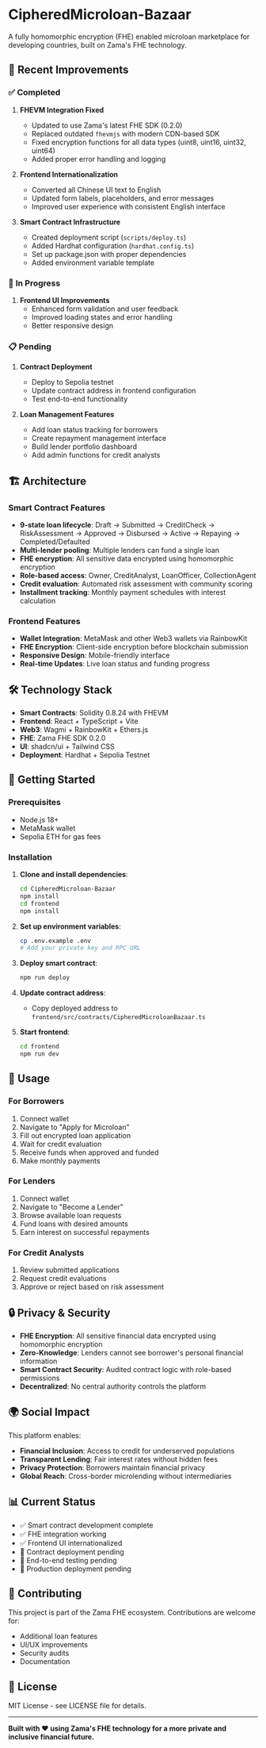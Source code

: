# CipheredMicroloan-Bazaar

A fully homomorphic encryption (FHE) enabled microloan marketplace for developing countries, built on Zama's FHE technology.

## 🚀 **Recent Improvements**

### ✅ **Completed**
1. **FHEVM Integration Fixed**
   - Updated to use Zama's latest FHE SDK (0.2.0)
   - Replaced outdated `fhevmjs` with modern CDN-based SDK
   - Fixed encryption functions for all data types (uint8, uint16, uint32, uint64)
   - Added proper error handling and logging

2. **Frontend Internationalization**
   - Converted all Chinese UI text to English
   - Updated form labels, placeholders, and error messages
   - Improved user experience with consistent English interface

3. **Smart Contract Infrastructure**
   - Created deployment script (`scripts/deploy.ts`)
   - Added Hardhat configuration (`hardhat.config.ts`)
   - Set up package.json with proper dependencies
   - Added environment variable template

### 🔄 **In Progress**
1. **Frontend UI Improvements**
   - Enhanced form validation and user feedback
   - Improved loading states and error handling
   - Better responsive design

### 📋 **Pending**
1. **Contract Deployment**
   - Deploy to Sepolia testnet
   - Update contract address in frontend configuration
   - Test end-to-end functionality

2. **Loan Management Features**
   - Add loan status tracking for borrowers
   - Create repayment management interface
   - Build lender portfolio dashboard
   - Add admin functions for credit analysts

## 🏗️ **Architecture**

### Smart Contract Features
- **9-state loan lifecycle**: Draft → Submitted → CreditCheck → RiskAssessment → Approved → Disbursed → Active → Repaying → Completed/Defaulted
- **Multi-lender pooling**: Multiple lenders can fund a single loan
- **FHE encryption**: All sensitive data encrypted using homomorphic encryption
- **Role-based access**: Owner, CreditAnalyst, LoanOfficer, CollectionAgent
- **Credit evaluation**: Automated risk assessment with community scoring
- **Installment tracking**: Monthly payment schedules with interest calculation

### Frontend Features
- **Wallet Integration**: MetaMask and other Web3 wallets via RainbowKit
- **FHE Encryption**: Client-side encryption before blockchain submission
- **Responsive Design**: Mobile-friendly interface
- **Real-time Updates**: Live loan status and funding progress

## 🛠️ **Technology Stack**

- **Smart Contracts**: Solidity 0.8.24 with FHEVM
- **Frontend**: React + TypeScript + Vite
- **Web3**: Wagmi + RainbowKit + Ethers.js
- **FHE**: Zama FHE SDK 0.2.0
- **UI**: shadcn/ui + Tailwind CSS
- **Deployment**: Hardhat + Sepolia Testnet

## 🚀 **Getting Started**

### Prerequisites
- Node.js 18+
- MetaMask wallet
- Sepolia ETH for gas fees

### Installation

1. **Clone and install dependencies**:
   ```bash
   cd CipheredMicroloan-Bazaar
   npm install
   cd frontend
   npm install
   ```

2. **Set up environment variables**:
   ```bash
   cp .env.example .env
   # Add your private key and RPC URL
   ```

3. **Deploy smart contract**:
   ```bash
   npm run deploy
   ```

4. **Update contract address**:
   - Copy deployed address to `frontend/src/contracts/CipheredMicroloanBazaar.ts`

5. **Start frontend**:
   ```bash
   cd frontend
   npm run dev
   ```

## 📱 **Usage**

### For Borrowers
1. Connect wallet
2. Navigate to "Apply for Microloan"
3. Fill out encrypted loan application
4. Wait for credit evaluation
5. Receive funds when approved and funded
6. Make monthly payments

### For Lenders
1. Connect wallet
2. Navigate to "Become a Lender"
3. Browse available loan requests
4. Fund loans with desired amounts
5. Earn interest on successful repayments

### For Credit Analysts
1. Review submitted applications
2. Request credit evaluations
3. Approve or reject based on risk assessment

## 🔒 **Privacy & Security**

- **FHE Encryption**: All sensitive financial data encrypted using homomorphic encryption
- **Zero-Knowledge**: Lenders cannot see borrower's personal financial information
- **Smart Contract Security**: Audited contract logic with role-based permissions
- **Decentralized**: No central authority controls the platform

## 🌍 **Social Impact**

This platform enables:
- **Financial Inclusion**: Access to credit for underserved populations
- **Transparent Lending**: Fair interest rates without hidden fees
- **Privacy Protection**: Borrowers maintain financial privacy
- **Global Reach**: Cross-border microlending without intermediaries

## 📊 **Current Status**

- ✅ Smart contract development complete
- ✅ FHE integration working
- ✅ Frontend UI internationalized
- 🔄 Contract deployment pending
- 🔄 End-to-end testing pending
- 🔄 Production deployment pending

## 🤝 **Contributing**

This project is part of the Zama FHE ecosystem. Contributions are welcome for:
- Additional loan features
- UI/UX improvements
- Security audits
- Documentation

## 📄 **License**

MIT License - see LICENSE file for details.

---

**Built with ❤️ using Zama's FHE technology for a more private and inclusive financial future.**
